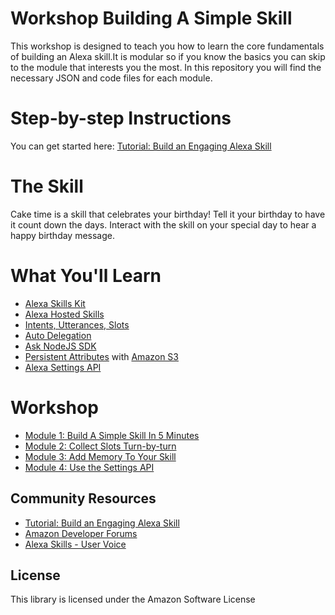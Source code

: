# Workshop Building A Simple Skill

This workshop is designed to teach you how to learn the core fundamentals of building an Alexa skill.It is modular so if you know the basics you can skip to the module that interests you the most. In this repository you will find the necessary JSON and code files for each module. 

# Step-by-step Instructions

You can get started here: [Tutorial: Build an Engaging Alexa Skill](https://developer.amazon.com/en-US/alexa/alexa-skills-kit/get-deeper/tutorials-code-samples/build-an-engaging-alexa-skill)

# The Skill

Cake time is a skill that celebrates your birthday! Tell it your birthday to have it count down the days. Interact with the skill on your special day to hear a happy birthday message.

# What You'll Learn

* [Alexa Skills Kit](https://developer.amazon.com/alexa-skills-kit)
* [Alexa Hosted Skills](https://developer.amazon.com/docs/hosted-skills/build-a-skill-end-to-end-using-an-alexa-hosted-skill.html)
* [Intents, Utterances, Slots](https://developer.amazon.com/docs/custom-skills/create-intents-utterances-and-slots.html)
* [Auto Delegation](https://developer.amazon.com/docs/custom-skills/delegate-dialog-to-alexa.html#automatically-delegate-simple-dialogs-to-alexa)
* [Ask NodeJS SDK](https://ask-sdk-for-nodejs.readthedocs.io/en/latest/)
* [Persistent Attributes](https://ask-sdk-for-nodejs.readthedocs.io/en/latest/Managing-Attributes.html) with [Amazon S3](https://aws.amazon.com/s3/)
* [Alexa Settings API](https://developer.amazon.com/docs/smapi/alexa-settings-api-reference.html)

# Workshop

* [Module 1: Build A Simple Skill In 5 Minutes](./module-1/README.md)
* [Module 2: Collect Slots Turn-by-turn](./module-2/README.md)
* [Module 3: Add Memory To Your Skill](./module-3/README.md)
* [Module 4: Use the Settings API ](./module-4/README.md)

## Community Resources

* [Tutorial: Build an Engaging Alexa Skill](https://developer.amazon.com/en-US/alexa/alexa-skills-kit/get-deeper/tutorials-code-samples/build-an-engaging-alexa-skill)
* [Amazon Developer Forums](https://forums.developer.amazon.com/spaces/165/index.html)
* [Alexa Skills - User Voice](https://alexa.uservoice.com/forums/906892-alexa-skills-developer-voice-and-vote)


## License

This library is licensed under the Amazon Software License